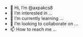 - 👋 Hi, I’m @axpakcs8
- 👀 I’m interested in ...
- 🌱 I’m currently learning ...
- 💞️ I’m looking to collaborate on ...
- 📫 How to reach me ...

<!---
axpakcs8/axpakcs8 is a ✨ special ✨ repository because its `README.md` (this fi
